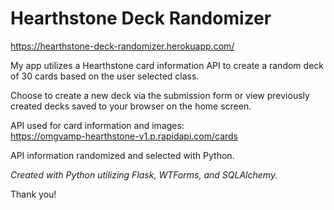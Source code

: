 # Hearthstone Deck Randomizer

https://hearthstone-deck-randomizer.herokuapp.com/

My app utilizes a Hearthstone card information API to create a random deck of 30 cards based on the user selected class.

Choose to create a new deck via the submission form or view previously created decks saved to your browser on the home screen.

API used for card information and images:  
https://omgvamp-hearthstone-v1.p.rapidapi.com/cards

API information randomized and selected with Python.

*Created with Python utilizing Flask, WTForms, and SQLAlchemy.*

Thank you!